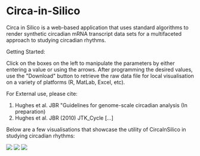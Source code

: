 # Circa-in-Silico
Circa in Silico is a web-based application that uses standard algorithms to render synthetic circadian mRNA transcript data sets for a multifaceted approach to studying circadian rhythms. 

Getting Started:

Click on the boxes on the left to manipulate the parameters by either entering a value or using the arrows.
After programming the desired values, use the "Download" button to retrieve the raw data file for local visualisation on a variety of platforms (R, MatLab, Excel, etc).


For External use, please cite: 

1. Hughes et al. JBR "Guidelines for genome-scale circadian analysis (In preparation)
2. Hughes et al. JBR (2010) JTK_Cycle [...]

Below are a few visualisations that showcase the utility of CircaInSilico in studying circadian rhythms:

![](https://cloud.githubusercontent.com/assets/20480999/26688583/ab17747c-46b8-11e7-9bcc-ddf59eacd810.png)
![](https://cloud.githubusercontent.com/assets/20480999/26688590/b08034da-46b8-11e7-99d8-f67665046af4.png)
![](https://cloud.githubusercontent.com/assets/20480999/26688592/b32d5884-46b8-11e7-9d2d-863ce0f36784.png)

